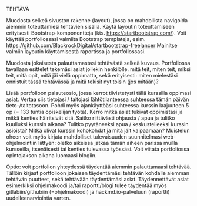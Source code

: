 TEHTÄVÄ

Muodosta selkeä sivuston rakenne (layout), jossa on mahdollista navigoida aiemmin toteuttamiesi tehtävien sisällä. Käytä layoutin toteuttamiseen erityisesti Bootstrap-komponentteja (kts. https://startbootstrap.com/). Voit käyttää portfoliossasi valmiita Bootstrap templateja, esim. https://github.com/BlackrockDigital/startbootstrap-freelancer
Mainitse valmiin layoutin käyttämisestä raportissa ja portfoliossasi.

 

Muodosta jokaisesta palauttamastasi tehtävästä selkeä kuvaus. Portfoliossa tavallaan esittelet tekemäsi asiat jollekin henkilölle.
mitä teit, 
miten teit, 
miksi teit, 
mitä opit, 
mitä jäi vielä oppimatta,
sekä erityisesti: miten mielestäsi onnistuit tässä tehtävässä ja mitä tekisit nyt toisin (jos mitään)?
 

Lisää portfolioon palauteosio, jossa kerrot tiivistetysti tällä kurssilla oppimasi asiat.
Vertaa siis tietojasi / taitojasi lähtötilanteessa suhteessa tämän päivän tieto-/taitotasoon.
Pohdi myös ajankäyttöäsi suhteessa kurssin laajuuteen 5 op (= 133 tuntia opiskelijan työtä).
Kerro mitkä asiat tukivat oppimistasi ja mitkä kenties häiritsivät sitä.
Saitko riittävästi ohjausta / apua ja tulitko kuulluksi kurssin aikana? Tulitko pyytäneeksi apua / keskustelleeksi kurssin asioista?
Mitkä olivat kurssin kohokohdat ja mitä jäit kaipaamaan?
Muistelun oheen voit myös kirjata mahdolliset tulevaisuuden suunnitelmasi web-ohjelmointiin liittyen: oletko aikeissa jatkaa tämän aiheen parissa muilla kursseilla, itsenäisesti tai kenties tulevassa työssäsi.
Voit viitata portfoliossa opintojakson aikana luomaasi blogiin.
 

Optio: voit portfolion yhteydessä täydentää aiemmin palauttamaasi tehtävää. Tällöin kirjaat portfolioon jokaisen täydentämäsi tehtävän kohdalle aiemman tehtävän puutteet, sekä tehtävään täydentämäsi asiat. Täydennettävät asiat esimerkiksi ohjelmakoodi ja/tai raportti/blogi tulee täydentää myös gitlabiin/githubiin (=ohjelmakoodi) ja hackmd.io-palveluun (raportti) uudelleenarviointia varten.
